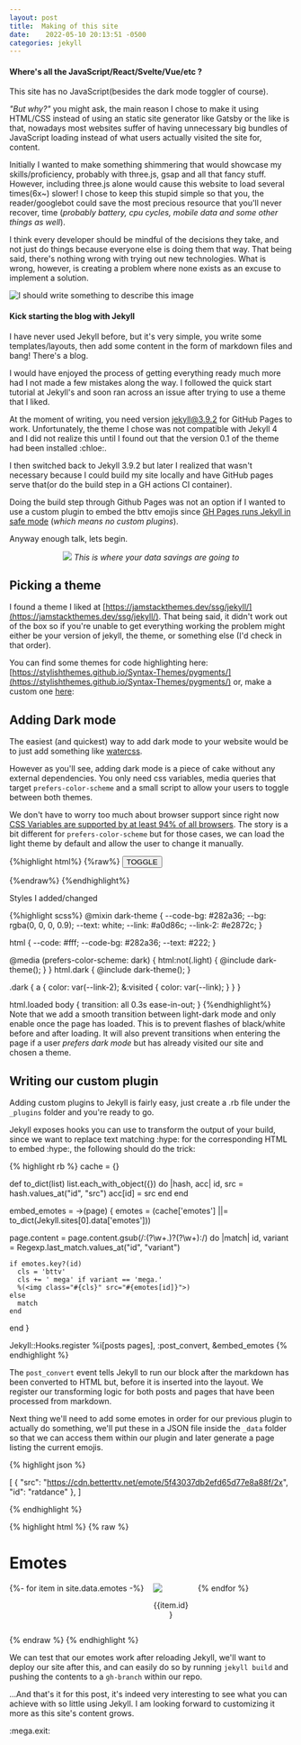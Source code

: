 ```yaml
---
layout: post
title:  Making of this site
date:    2022-05-10 20:13:51 -0500
categories: jekyll 
---
```


#### Where's all the JavaScript/React/Svelte/Vue/etc ?

This site has no JavaScript(besides the dark mode toggler of course).

_"But why?"_ you might ask, the main reason I chose to make it using HTML/CSS instead of using an static site generator like Gatsby or the like is that, nowadays most websites suffer of having unnecessary big bundles of JavaScript loading instead of what users actually visited the site for, content. 

Initially I wanted to make something shimmering that would showcase my skills/proficiency, probably with three.js, gsap and all that fancy stuff. However, including three.js alone would cause this website to load several times(6x~) slower! I chose to keep this stupid simple so that you, the reader/googlebot could save the most precious resource that you'll never recover, time (_probably battery, cpu cycles, mobile data and some other things as well_).

I think every developer should be mindful of the decisions they take, and not just do things because everyone else is doing them that way. That being said, there's nothing wrong with trying out new technologies. What is wrong, however, is creating a problem where none exists as an excuse to implement a solution.

![I should write something to describe this image](/assets/memes/programmer_move.jpg)


#### Kick starting the blog with Jekyll

I have never used Jekyll before, but it's very simple, you write some templates/layouts, then add some content in the form of markdown files and bang! There's a blog.

I would have enjoyed the process of getting everything ready much more had I not made a few mistakes along the way. I followed the quick start tutorial at Jekyll's and soon ran across an issue after trying to use a theme that I liked. 

At the moment of writing, you need version [jekyll@3.9.2](https://pages.github.com/versions/) for GitHub Pages to work. Unfortunately, the theme I chose was not compatible with Jekyll 4 and I did not realize this until I found out that the version 0.1 of the theme had been installed :chloe:. 

I then switched back to Jekyll 3.9.2 but later I realized that wasn't necessary because I could build my site locally and have GitHub pages serve that(or do the build step in a GH actions CI container).

Doing the build step through Github Pages was not an option if I wanted to use a custom plugin to embed the bttv emojis since [GH Pages runs Jekyll in safe mode](https://github.com/jekyll/jekyll/blob/v3.9.2/docs/_docs/plugins.md) (_which means no custom plugins_).

Anyway enough talk, lets begin.

<div style="text-align: center">

<img src="/assets/img/elizabethdevtools.jpg">
<em>This is where your data savings are going to</em>
</div>

## Picking a theme

I found a theme I liked at [https://jamstackthemes.dev/ssg/jekyll/](https://jamstackthemes.dev/ssg/jekyll/). That being said, it didn't work out of the box so if you're unable to get everything working the problem might either be your version of jekyll, the theme, or something else (I'd check in that order).

You can find some themes for code highlighting here:
[https://stylishthemes.github.io/Syntax-Themes/pygments/](https://stylishthemes.github.io/Syntax-Themes/pygments/) 
or, make a custom one [here](https://jwarby.github.io/jekyll-pygments-themes/builder.html):

## Adding Dark mode
The easiest (and quickest) way to add dark mode to your website would be to just add something like [watercss](https://watercss.netlify.app/).

However as you'll see, adding dark mode is a piece of cake without any external dependencies. You only need css variables, media queries that target `prefers-color-scheme` and a small script to allow your users to toggle between both themes.

We don't have to worry too much about browser support since right now [CSS Variables are supported by at least 94% of all browsers](https://caniuse.com/css-variables). The story is a bit different for `prefers-color-scheme` but for those cases, we can load the light theme by default and allow the user to change it manually.

{%highlight html%}
{%raw%}
<button id="toggler" type="button">TOGGLE</button>
<script>
  const themes = { dark: "🌙", light: "☀" };
  
  const defaultTheme = (() => {
    const saved = localStorage.getItem("theme");
    return saved || (window.matchMedia('(prefers-color-scheme: dark)').matches ? 'dark' : 'light');
  })();

  let currentTheme = defaultTheme;
  toggler.textContent = themes[currentTheme];

  const root = document.querySelector('html');
  root.classList.toggle(currentTheme);

  toggler.onclick = () => {
    const next = currentTheme == "light" ? 'dark' : 'light';
    root.classList.toggle(currentTheme);
    root.classList.toggle(next);

    currentTheme = next;
    toggler.textContent = themes[currentTheme];
    try { localStorage.setItem("theme",currentTheme) } 
    catch (err) {/* noop */}
  }
  window.onload = () => {root.classList.toggle("loaded")}
</script>
{%endraw%}
{%endhighlight%}

Styles I added/changed

{%highlight scss%}
@mixin dark-theme {
  --code-bg: #282a36;
  --bg: rgba(0, 0, 0, 0.9);
  --text: white;
  --link: #a0d86c;
  --link-2: #e2872c;
}

html {
  --code: #fff;
  --code-bg: #282a36;
  --text: #222;
}

@media (prefers-color-scheme: dark) {
  html:not(.light) {
    @include dark-theme();
  }
}
html.dark {
  @include dark-theme();
}

.dark {
  a {
    color: var(--link-2);
    &:visited {
      color: var(--link);
    }
  }
}

html.loaded body {
  transition: all 0.3s ease-in-out;
}
{%endhighlight%}
<br>
Note that we add a smooth transition between light-dark mode and only enable once the page has loaded. This is to prevent flashes of black/white before and after loading. It will also prevent transitions when entering the page  if a user _prefers dark mode_ but has already visited our site and chosen a theme.
## Writing our custom plugin
Adding custom plugins to Jekyll is fairly easy, just create a .rb file under the `_plugins` folder and you're ready to go.

Jekyll exposes hooks you can use to transform the output of your build, since we want to replace text matching :<span>hype</span>: for the corresponding HTML to embed :hype:, the following should do the trick:


{% highlight rb %}
cache = {}

def to_dict(list)
  list.each_with_object({}) do |hash, acc|
    id, src = hash.values_at("id", "src")
    acc[id] = src
  end
end

embed_emotes = ->(page) {
  emotes = (cache['emotes'] ||= to_dict(Jekyll.sites[0].data['emotes']))

  page.content = page.content.gsub(/:(?<variant>\w+\.)?(?<id>\w+):/) do |match|
    id, variant = Regexp.last_match.values_at("id", "variant")

    if emotes.key?(id)
      cls = 'bttv'
      cls += ' mega' if variant == 'mega.'
      %(<img class="#{cls}" src="#{emotes[id]}">)
    else
      match
    end
  end
}

Jekyll::Hooks.register %i[posts pages], :post_convert, &embed_emotes
{% endhighlight %}


The `post_convert` event tells Jekyll to run our block after the markdown has been converted to HTML but, before it is inserted into the layout. We register our transforming logic for both posts and pages that have been processed from markdown.

Next thing we'll need to add some emotes in order for our previous plugin to actually do something, we'll put these in a JSON file inside the `_data` folder so that we can access them within our plugin and later generate a page listing the current emojis.

{% highlight json %}

[
  {
    "src": "https://cdn.betterttv.net/emote/5f43037db2efd65d77e8a88f/2x",
    "id": "ratdance"
  },
]

{% endhighlight %}

{% highlight html %}
{% raw %}
# Emotes
<div style="display:flex; flex-wrap: wrap;">
{%- for item in site.data.emotes -%}
  <div style="width: 64px; padding: 0 1rem;">
    <img src="{{item.src}}">
    <p style="text-align: center">{{item.id}}</p>
  </div>
{% endfor %}
<div>

{% endraw %}
{% endhighlight %}

We can test that our emotes work after reloading Jekyll, we'll want to deploy our site after this, and can easily do so by running `jekyll build` and pushing the contents to a `gh-branch` within our repo. 

...And that's it for this post, it's indeed very interesting to see what you can achieve with so little using Jekyll. I am looking forward to customizing it more as this site's content grows.

:mega.exit: